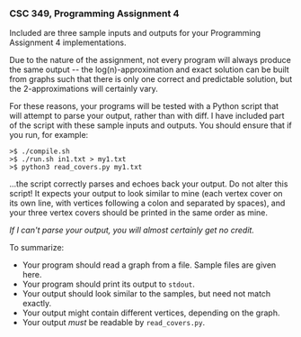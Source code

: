 ### CSC 349, Programming Assignment 4

Included are three sample inputs and outputs for your Programming Assignment 4
implementations.

Due to the nature of the assignment, not every program will always produce the
same output -- the log(n)-approximation and exact solution can be built from
graphs such that there is only one correct and predictable solution, but the
2-approximations will certainly vary.

For these reasons, your programs will be tested with a Python script that will
attempt to parse your output, rather than with diff. I have included part of
the script with these sample inputs and outputs. You should ensure that if you
run, for example:

```
>$ ./compile.sh
>$ ./run.sh in1.txt > my1.txt
>$ python3 read_covers.py my1.txt
```
...the script correctly parses and echoes back your output. Do not alter this
script! It expects your output to look similar to mine (each vertex cover on
its own line, with vertices following a colon and separated by spaces), and
your three vertex covers should be printed in the same order as mine.

_If I can't parse your output, you will almost certainly get no credit._

To summarize:
 * Your program should read a graph from a file. Sample files are given here.
 * Your program should print its output to `stdout`.
 * Your output should look similar to the samples, but need not match exactly.
 * Your output might contain different vertices, depending on the graph.
 * Your output _must_ be readable by `read_covers.py`.
